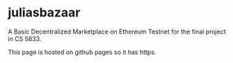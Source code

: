 # juliasbazaar
A Basic Decentralized Marketplace on Ethereum Testnet for the final project in CS 5833.

This page is hosted on github pages so it has https. 
